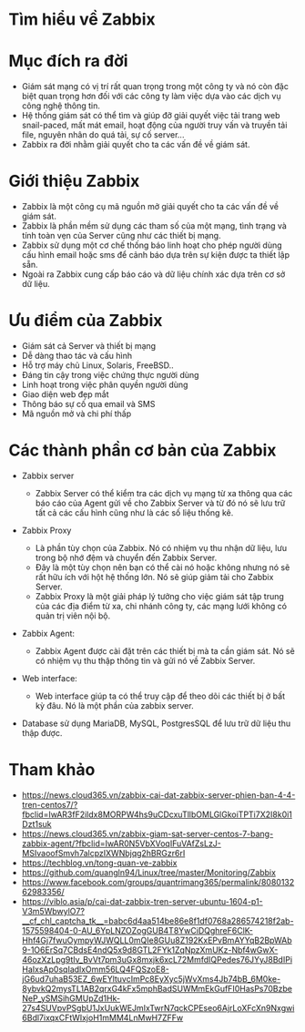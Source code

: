 
# Tìm hiểu về Zabbix

# Mục đích ra đời
- Giám sát mạng có vị trí rất quan trọng trong một công ty và nó còn đặc biệt quan trọng hơn đối với các công ty làm việc dựa vào các dịch vụ công nghệ thông tin.
- Hệ thống giám sát có thể tìm và giúp đỡ giải quyết việc tải trang web snail-paced, mất mát email, hoạt động của người truy vấn và truyền tải file, nguyên nhân 
 do quá tải, sự cố server...
- Zabbix ra đời nhằm giải quyết cho ta các vấn đề về giám sát.

# Giới thiệu Zabbix
- Zabbix là một công cụ mã nguồn mở giải quyết cho ta các vấn đề về giám sát.
- Zabbix là phần mềm sử dụng các tham số của một mạng, tình trạng và tính toàn vẹn của Server cũng như các thiết bị mạng.
- Zabbix sử dụng một cơ chế thống báo linh hoạt cho phép người dùng cấu hình email hoặc sms để cảnh báo dựa trên sự kiện được ta thiết lập sẵn.
- Ngoài ra Zabbix cung cấp báo cáo và dữ liệu chính xác dựa trên cơ sở dữ liệu.

# Ưu điểm của Zabbix

- Giám sát cả Server và thiết bị mạng
- Dễ dàng thao tác và cấu hình
- Hỗ trợ máy chủ Linux, Solaris, FreeBSD..
- Đáng tin cậy trong việc chứng thực người dùng
- Linh hoạt trong việc phân quyền người dùng
- Giao diện web đẹp mắt
- Thông báo sự cố qua email và SMS
- Mã nguồn mở và chi phí thấp

# Các thành phần cơ bản của Zabbix

- Zabbix server
  + Zabbix Server có thể kiểm tra các dịch vụ mạng từ xa thông qua các báo cáo của Agent gửi về cho Zabbix Server và từ đó nó sẽ lưu trữ tất cả các cấu hình 
  cũng như là các số liệu thống kê.

- Zabbix Proxy
  + Là phần tùy chọn của Zabbix. Nó có nhiệm vụ thu nhận dữ liệu, lưu trong bộ nhớ đệm và chuyển đến Zabbix Server.
  + Đây là một tùy chọn nên bạn có thể cài nó hoặc không nhưng nó sẽ rất hữu ích với hột hệ thống lớn. Nó sẽ giúp giảm tải cho Zabbix Server.
  + Zabbix Proxy là một giải pháp lý tưởng cho việc giám sát tập trung của các địa điểm từ xa, chi nhánh công ty, các mạng lưới không có quản trị viên nội bộ.

- Zabbix Agent:
  + Zabbix Agent được cài đặt trên các thiết bị mà ta cần giám sát. Nó sẽ có nhiệm vụ thu thập thông tin và gửi nó về Zabbix Server.

- Web interface:
  + Web interface giúp ta có thể truy cập để theo dõi các thiết bị ở bất kỳ đâu. Nó là một phần của zabbix server.
  
- Database sử dụng MariaDB, MySQL, PostgresSQL để lưu trữ dữ liệu thu thập được. 
 










# Tham khảo
- https://news.cloud365.vn/zabbix-cai-dat-zabbix-server-phien-ban-4-4-tren-centos7/?fbclid=IwAR3fF2ildx8MORPW4hs9uCDcxuTllbOMLGlGkoiTPTi7X2I8k0i1Dzt1suk
- https://news.cloud365.vn/zabbix-giam-sat-server-centos-7-bang-zabbix-agent/?fbclid=IwAR0N5VbXVoqIFuVAfZsLzJ-MSIvaoofSmvh7alcpzIXWNbjqg2hBRGzr6rI
- https://techblog.vn/tong-quan-ve-zabbix
- https://github.com/quangln94/Linux/tree/master/Monitoring/Zabbix
- https://www.facebook.com/groups/quantrimang365/permalink/808013262983356/
- https://viblo.asia/p/cai-dat-zabbix-tren-server-ubuntu-1604-p1-V3m5WbwylO7?__cf_chl_captcha_tk__=babc6d4aa514be86e8f1df0768a286574218f2ab-1575598404-0-AU_6YpLNZOZogGUB4T8YwCiDQghreF6ClK-Hhf4Gj7fwuOympyWJWQLL0mQIe8GUu8Z192KxEPvBmAYYqB2BpWAb9-1O6ErSq7CBdsE4ndQ5x9d8GTL2FYk1ZqNpzXmUKz-Nbf4wGwX-46ozXzLpg9tIv_BvVt7pm3uGx8mxjk6xcL72MmfdIQPedes76JYyJ8BdIPiHaIxsAp0sqIadlxOmm56LQ4FQSzoE8-jG6ud7uhaB53EZ_6wEYltuvcImPc8EyXyc5jWvXms4Jb74bB_6M0ke-8ybvkQ2mysTL1AB2qrxG4kFx5mphBadSUWMmEkGufFI0HasPs70BzbeNeP_ySMSihGMUpZd1Hk-27s4SUVpvPSgbU1JxUukWEJmIxTwrN7qckCPEseo6AjrLoXFcXn9Nxgwi6Bdl7ixqxCFtWIxjoH1mMM4LnMwH7ZFFw